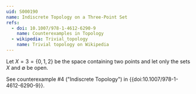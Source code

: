```yaml
---
uid: S000190
name: Indiscrete Topology on a Three-Point Set
refs:
  - doi: 10.1007/978-1-4612-6290-9 
    name: Counterexamples in Topology
  - wikipedia: Trivial_topology
    name: Trivial topology on Wikipedia
---
```

Let $X=3=\{0,1,2\}$ be the space containing two points and
let only the sets $X$ and $\emptyset$ be open.


See counterexample #4 ("Indiscrete Topology")
in {{doi:10.1007/978-1-4612-6290-9}}.
